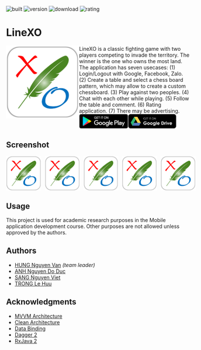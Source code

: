 ﻿![built](https://img.shields.io/badge/built-pasing-brightgreen.svg)
![version](https://img.shields.io/badge/version-1.0-brightgreen.svg)
![download](https://img.shields.io/badge/download-100-brightgreen.svg)
![rating](https://img.shields.io/badge/rating-★★★☆☆-yellow.svg)

# LineXO

<img align="left" width="200" src="Figures/logo.png"/>
LineXO is a classic fighting game with two players competing to invade the territory. The winner is the one who owns the most land. The application has seven usecases: (1) Login/Logout with Google, Facebook, Zalo. (2) Create a table and select a chess board pattern, which may allow to create a custom chessboard. (3) Play against two peoples. (4) Chat with each other while playing. (5) Follow the table and comment. (6) Rating application. (7) There may be advertising.<br/>

<div style="display:flex;" margin-top="50">
	<a href="https://play.google.com/store">
    		<img height="40" src="Figures/google_play.png"/>
	</a>
	<a href="https://drive.google.com">
    		<img height="40" src="Figures/google_drive.png"/>
	</a>
</div>

## Screenshot
<div style="display:flex;" >
<img  src="Figures/logo.png" width="19%" >
<img style="margin-left:10px;" src="Figures/logo.png" width="19%" >
<img style="margin-left:10px;" src="Figures/logo.png" width="19%" >
<img style="margin-left:10px;" src="Figures/logo.png" width="19%" >
<img style="margin-left:10px;" src="Figures/logo.png" width="19%" >
</div>

## Usage
This project is used for academic research purposes in the Mobile application development course. Other purposes are not allowed unless approved by the authors.

## Authors
* [HUNG Nguyen Van](mailto:nvhung1401@gmail.com) *(team leader)*
* [ANH Nguyen Do Duc](mailto:anhndd1510@gmail.com)
* [SANG Nguyen Viet](mailto:nvietsang@gmail.com)
* [TRONG Le Huu](mailto:1513696@hcmut.edu.vn)

## Acknowledgments
* [MVVM Architecture](https://github.com/manas-chaudhari/android-mvvm)
* [Clean Architecture](https://blog.cleancoder.com/uncle-bob/2012/08/13/the-clean-architecture.html)
* [Data Binding](https://www.androidhive.info/android-working-with-databinding/)
* [Dagger 2](https://www.techyourchance.com/dagger-tutorial/)
* [RxJava 2](https://mindorks.com/course/learn-rxjava)
